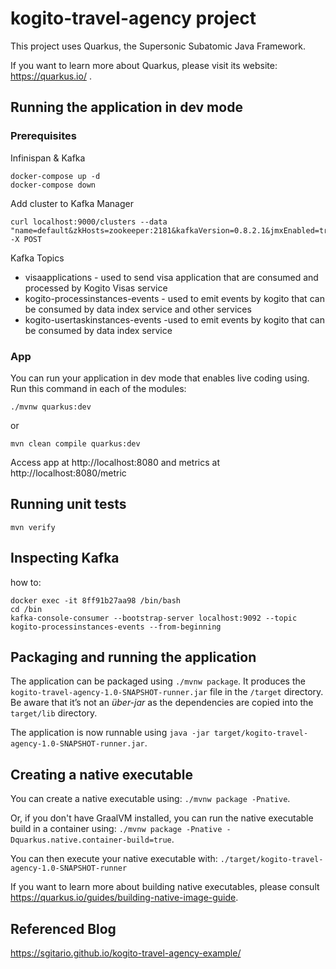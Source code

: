 # kogito-travel-agency project

This project uses Quarkus, the Supersonic Subatomic Java Framework.

If you want to learn more about Quarkus, please visit its website: https://quarkus.io/ .

## Running the application in dev mode

### Prerequisites
Infinispan & Kafka
```
docker-compose up -d
docker-compose down
```

Add cluster to Kafka Manager
```
curl localhost:9000/clusters --data "name=default&zkHosts=zookeeper:2181&kafkaVersion=0.8.2.1&jmxEnabled=true&jmxUser=&jmxPass=&pollConsumers=true&activeOffsetCacheEnabled=true&tuning.brokerViewUpdatePeriodSeconds=30&tuning.clusterManagerThreadPoolSize=2&tuning.clusterManagerThreadPoolQueueSize=100&tuning.kafkaCommandThreadPoolSize=2&tuning.kafkaCommandThreadPoolQueueSize=100&tuning.logkafkaCommandThreadPoolSize=2&tuning.logkafkaCommandThreadPoolQueueSize=100&tuning.logkafkaUpdatePeriodSeconds=30&tuning.partitionOffsetCacheTimeoutSecs=5&tuning.brokerViewThreadPoolSize=4&tuning.brokerViewThreadPoolQueueSize=1000&tuning.offsetCacheThreadPoolSize=4&tuning.offsetCacheThreadPoolQueueSize=1000&tuning.kafkaAdminClientThreadPoolSize=4&tuning.kafkaAdminClientThreadPoolQueueSize=1000&tuning.kafkaManagedOffsetMetadataCheckMillis=30000&tuning.kafkaManagedOffsetGroupCacheSize=1000000&tuning.kafkaManagedOffsetGroupExpireDays=7&securityProtocol=PLAINTEXT&saslMechanism=DEFAULT" -X POST
```

Kafka Topics
* visaapplications - used to send visa application that are consumed and processed by Kogito Visas service
* kogito-processinstances-events - used to emit events by kogito that can be consumed by data index service and other services
* kogito-usertaskinstances-events -used to emit events by kogito that can be consumed by data index service



### App
You can run your application in dev mode that enables live coding using. Run this command in each of the modules:
```
./mvnw quarkus:dev
```

or
```
mvn clean compile quarkus:dev
```

Access app at http://localhost:8080 and metrics at http://localhost:8080/metric

## Running unit tests

```
mvn verify
```

## Inspecting Kafka
how to:
```
docker exec -it 8ff91b27aa98 /bin/bash
cd /bin
kafka-console-consumer --bootstrap-server localhost:9092 --topic kogito-processinstances-events --from-beginning
```
## Packaging and running the application

The application can be packaged using `./mvnw package`.
It produces the `kogito-travel-agency-1.0-SNAPSHOT-runner.jar` file in the `/target` directory.
Be aware that it’s not an _über-jar_ as the dependencies are copied into the `target/lib` directory.

The application is now runnable using `java -jar target/kogito-travel-agency-1.0-SNAPSHOT-runner.jar`.

## Creating a native executable

You can create a native executable using: `./mvnw package -Pnative`.

Or, if you don't have GraalVM installed, you can run the native executable build in a container using: `./mvnw package -Pnative -Dquarkus.native.container-build=true`.

You can then execute your native executable with: `./target/kogito-travel-agency-1.0-SNAPSHOT-runner`

If you want to learn more about building native executables, please consult https://quarkus.io/guides/building-native-image-guide.

## Referenced Blog
https://sgitario.github.io/kogito-travel-agency-example/
